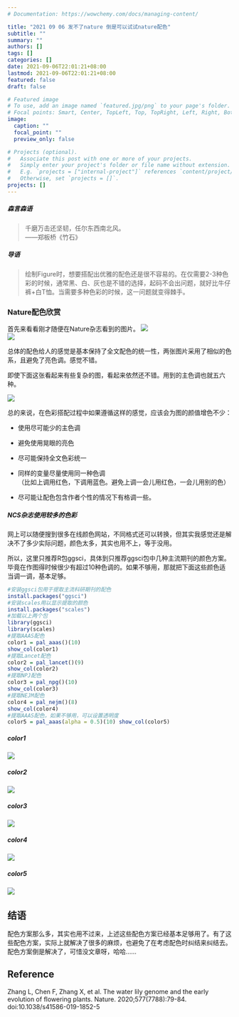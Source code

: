 ```yaml
---
# Documentation: https://wowchemy.com/docs/managing-content/

title: "2021 09 06 发不了nature 倒是可以试试nature配色"
subtitle: ""
summary: ""
authors: []
tags: []
categories: []
date: 2021-09-06T22:01:21+08:00
lastmod: 2021-09-06T22:01:21+08:00
featured: false
draft: false

# Featured image
# To use, add an image named `featured.jpg/png` to your page's folder.
# Focal points: Smart, Center, TopLeft, Top, TopRight, Left, Right, BottomLeft, Bottom, BottomRight.
image:
  caption: ""
  focal_point: ""
  preview_only: false

# Projects (optional).
#   Associate this post with one or more of your projects.
#   Simply enter your project's folder or file name without extension.
#   E.g. `projects = ["internal-project"]` references `content/project/deep-learning/index.md`.
#   Otherwise, set `projects = []`.
projects: []
---
```

##### 森言森语 
>千磨万击还坚韧，任尔东西南北风。                                
——郑板桥《竹石》 

##### 导语 

>绘制Figure时，想要搭配出优雅的配色还是很不容易的。在仅需要2-3种色彩的时候，通常黑、白、灰也是不错的选择，起码不会出问题，就好比牛仔裤+白T恤。当需要多种色彩的时候，这一问题就变得棘手。

### Nature配色欣赏 
首先来看看刚才随便在Nature杂志看到的图片。
![](51b31d0a-a8c5-46ba-bb25-d1de766386bc.png)  
![](37387a7f-401e-4353-9454-e1f2a2463029.png)

总体的配色给人的感觉是基本保持了全文配色的统一性，两张图片采用了相似的色系，且避免了亮色调。感觉不错。

 即使下面这张看起来有些复杂的图，看起来依然还不错。用到的主色调也就五六种。
 
![](ac11f339-34d2-46b2-bbac-28d0f2b29add.png)

总的来说，在色彩搭配过程中如果遵循这样的感觉，应该会为图的颜值增色不少：  

- 使用尽可能少的主色调  

- 避免使用晃眼的亮色  

- 尽可能保持全文色彩统一  

- 同样的变量尽量使用同一种色调       
（比如上调用红色，下调用蓝色。避免上调一会儿用红色，一会儿用别的色）  
- 尽可能让配色包含作者个性的情况下有格调一些。

 ##### NCS杂志使用较多的色彩 
 
 网上可以随便搜到很多在线颜色网站，不同格式还可以转换，但其实我感觉还是解决不了多少实际问题，颜色太多，其实也用不上，等于没用。
 
  所以，这里只推荐R包ggsci，具体到只推荐ggsci包中几种主流期刊的颜色方案。毕竟在作图得时候很少有超过10种色调的。如果不够用，那就把下面这些颜色适当调一调，基本足够。
  
```R 
#安装ggsci包用于提取主流科研期刊的配色 
install.packages("ggsci") 
#安装scales用以显示提取的颜色 
install.packages("scales") 
#加载以上两个包 
library(ggsci) 
library(scales) 
#提取AAAS配色 
color1 = pal_aaas()(10) 
show_col(color1) 
#提取Lancet配色 
color2 = pal_lancet()(9) 
show_col(color2) 
#提取NPJ配色 
color3 = pal_npg()(10) 
show_col(color3) 
#提取NEJM配色 
color4 = pal_nejm()(8) 
show_col(color4) 
#提取AAAS配色，如果不够用，可以设置透明度 
color5 = pal_aaas(alpha = 0.5)(10) show_col(color5) 
``` 
##### color1 
![](b14c9da2-5874-4bc1-b318-c8772e1f4bcc.png) 
##### color2 
![](ab80fbc8-c8b5-4c7a-a493-18aac6d921fb.png) 
##### color3 
![](8233cc0b-70aa-46bb-a957-c0fd39dabc83.png) 
##### color4 
![](7ce8f204-1b94-4e26-a6de-bd281a8845e3.png) 
##### color5 
![](1cbeda54-ed51-461e-806b-f91d64b84e2f.png) 

## 结语 

配色方案那么多，其实也用不过来，上述这些配色方案已经基本足够用了。有了这些配色方案，实际上就解决了很多的麻烦，也避免了在考虑配色时纠结来纠结去。配色方案倒是解决了，可惜没文章呀，哈哈……  
## Reference 

Zhang L, Chen F, Zhang X, et al. The water lily genome and the early evolution of flowering plants. Nature. 2020;577(7788):79-84. doi:10.1038/s41586-019-1852-5
